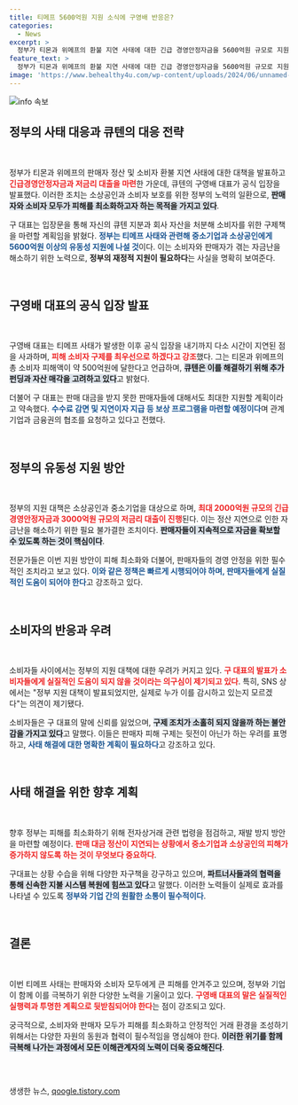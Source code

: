 ```yaml
---
title: 티메프 5600억원 지원 소식에 구영배 반응은?
categories:
  - News
excerpt: >
  정부가 티몬과 위메프의 환불 지연 사태에 대한 긴급 경영안정자금을 5600억원 규모로 지원하고, 구영배 큐텐 대표는 소비자 구제를 위해 개인 자산을 처분하겠다고 선언했다. 그러나 피해 소비자들은 여전히 불신을 드러내고 있다.
feature_text: >
  정부가 티몬과 위메프의 환불 지연 사태에 대한 긴급 경영안정자금을 5600억원 규모로 지원하고, 구영배 큐텐 대표는 소비자 구제를 위해 개인 자산을 처분하겠다고 선언했다. 그러나 피해 소비자들은 여전히 불신을 드러내고 있다.
image: 'https://www.behealthy4u.com/wp-content/uploads/2024/06/unnamed-file.png'
---
```


<p><img src="https://www.behealthy4u.com/wp-content/uploads/2024/06/unnamed-file.png" alt="info 속보" /></p>

<h2 data-ke-size="size26">정부의 사태 대응과 큐텐의 대응 전략</h2>

<p data-ke-size="size16">&nbsp;</p>

<p>정부가 티몬과 위메프의 판매자 정산 및 소비자 환불 지연 사태에 대한 대책을 발표하고 <b><span style="color: #ee2323;">긴급경영안정자금과 저금리 대출을 마련</span></b>한 가운데, 큐텐의 구영배 대표가 공식 입장을 발표했다. 이러한 조치는 소상공인과 소비자 보호를 위한 정부의 노력의 일환으로, <b><span style="background-color: #21538527;">판매자와 소비자 모두가 피해를 최소화하고자 하는 목적을 가지고 있다</span></b>.</p>

<p>구 대표는 입장문을 통해 자신의 큐텐 지분과 회사 자산을 처분해 소비자를 위한 구제책을 마련할 계획임을 밝혔다. <b><span style="color: #1a5490;">정부는 티메프 사태와 관련해 중소기업과 소상공인에게 5600억원 이상의 유동성 지원에 나설 것</span></b>이다. 이는 소비자와 판매자가 겪는 자금난을 해소하기 위한 노력으로, <b>정부의 재정적 지원이 필요하다</b>는 사실을 명확히 보여준다.</p>

<p data-ke-size="size16">&nbsp;</p>

<h2 data-ke-size="size26">구영배 대표의 공식 입장 발표</h2>

<p data-ke-size="size16">&nbsp;</p>

<p>구영배 대표는 티메프 사태가 발생한 이후 공식 입장을 내기까지 다소 시간이 지연된 점을 사과하며, <b><span style="color: #ee2323;">피해 소비자 구제를 최우선으로 하겠다고 강조</span></b>했다. 그는 티몬과 위메프의 총 소비자 피해액이 약 500억원에 달한다고 언급하며, <b><span style="background-color: #21538527;">큐텐은 이를 해결하기 위해 추가 펀딩과 자산 매각을 고려하고 있다</span></b>고 밝혔다.</p>

<p>더불어 구 대표는 판매 대금을 받지 못한 판매자들에 대해서도 최대한 지원할 계획이라고 약속했다. <b><span style="color: #1a5490;">수수료 감면 및 지연이자 지급 등 보상 프로그램을 마련할 예정이다</span></b>며 관계 기업과 금융권의 협조를 요청하고 있다고 전했다.</p>

<p data-ke-size="size16">&nbsp;</p>

<h2 data-ke-size="size26">정부의 유동성 지원 방안</h2>

<p data-ke-size="size16">&nbsp;</p>

<p>정부의 지원 대책은 소상공인과 중소기업을 대상으로 하며, <b><span style="color: #ee2323;">최대 2000억원 규모의 긴급경영안정자금과 3000억원 규모의 저금리 대출이 진행</span></b>된다. 이는 정산 지연으로 인한 자금난을 해소하기 위한 필요 불가결한 조치이다. <b><span style="background-color: #21538527;">판매자들이 지속적으로 자금을 확보할 수 있도록 하는 것이 핵심이다</span></b>.</p>

<p>전문가들은 이번 지원 방안이 피해 최소화와 더불어, 판매자들의 경영 안정을 위한 필수적인 조치라고 보고 있다. <b><span style="color: #1a5490;">이와 같은 정책은 빠르게 시행되어야 하며, 판매자들에게 실질적인 도움이 되어야 한다</span></b>고 강조하고 있다.</p>

<p data-ke-size="size16">&nbsp;</p>

<h2 data-ke-size="size26">소비자의 반응과 우려</h2>

<p data-ke-size="size16">&nbsp;</p>

<p>소비자들 사이에서는 정부의 지원 대책에 대한 우려가 커지고 있다. <b><span style="color: #ee2323;">구 대표의 발표가 소비자들에게 실질적인 도움이 되지 않을 것이라는 의구심이 제기되고 있다</span></b>. 특히, SNS 상에서는 "정부 지원 대책이 발표되었지만, 실제로 누가 이를 감시하고 있는지 모르겠다"는 의견이 제기됐다.</p>

<p>소비자들은 구 대표의 말에 신뢰를 잃었으며, <b><span style="background-color: #21538527;">구제 조치가 소홀히 되지 않을까 하는 불안감을 가지고 있다</span></b>고 말했다. 이들은 판매자 피해 구제는 뒷전이 아닌가 하는 우려를 표명하고, <b><span style="color: #1a5490;">사태 해결에 대한 명확한 계획이 필요하다</span></b>고 강조하고 있다.</p>

<p data-ke-size="size16">&nbsp;</p>

<h2 data-ke-size="size26">사태 해결을 위한 향후 계획</h2>

<p data-ke-size="size16">&nbsp;</p>

<p>향후 정부는 피해를 최소화하기 위해 전자상거래 관련 법령을 점검하고, 재발 방지 방안을 마련할 예정이다. <b><span style="color: #ee2323;">판매 대금 정산이 지연되는 상황에서 중소기업과 소상공인의 피해가 증가하지 않도록 하는 것이 무엇보다 중요하다</span></b>.</p>

<p>구대표는 상황 수습을 위해 다양한 자구책을 강구하고 있으며, <b><span style="background-color: #21538527;">파트너사들과의 협력을 통해 신속한 지불 시스템 복원에 힘쓰고 있다</span></b>고 말했다. 이러한 노력들이 실제로 효과를 나타낼 수 있도록 <b><span style="color: #1a5490;">정부와 기업 간의 원활한 소통이 필수적이다</span></b>.</p>

<p data-ke-size="size16">&nbsp;</p>

<h2 data-ke-size="size26">결론</h2>

<p data-ke-size="size16">&nbsp;</p>

<p>이번 티메프 사태는 판매자와 소비자 모두에게 큰 피해를 안겨주고 있으며, 정부와 기업이 함께 이를 극복하기 위한 다양한 노력을 기울이고 있다. <b><span style="color: #ee2323;">구영배 대표의 말은 실질적인 실행력과 투명한 계획으로 뒷받침되어야 한다</span></b>는 점이 강조되고 있다.</p>

<p>궁극적으로, 소비자와 판매자 모두가 피해를 최소화하고 안정적인 거래 환경을 조성하기 위해서는 다양한 자원의 동원과 협력이 필수적임을 명심해야 한다. <b><span style="background-color: #21538527;">이러한 위기를 함께 극복해 나가는 과정에서 모든 이해관계자의 노력이 더욱 중요해진다</span></b>. </p>

<p data-ke-size="size16">&nbsp;</p>

<hr style="height: 0px; visibility: hidden; color: transparent; background-color: transparent; border: none;">
생생한 뉴스, <a href="https://qoogle.tistory.com" rel="dofollow">qoogle.tistory.com</a>


